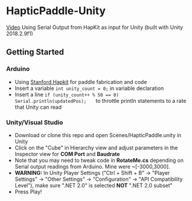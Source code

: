 # HapticPaddle-Unity
[Video](https://vimeo.com/295884576)
Using Serial Output from HapKit as input for Unity (built with Unity 2018.2.9f1)

## Getting Started
### Arduino
- Using [Stanford Hapkit](http://hapkit.stanford.edu/) for paddle fabrication and code
- Insert a variable `int unity_count = 0;` in variable declaration
- Insert a line `if (unity_count++ % 50 == 0) Serial.println(updatedPos);   ` to throttle println statements to a rate that Unity can read

### Unity/Visual Studio
- Download or clone this repo and open Scenes/HapticPaddle.unity in Unity
- Click on the "Cube" in Hierarchy view and adjust parameters in the Inspector view for **COM Port** and **Baudrate**
- Note that you may need to tweak code in **RotateMe.cs** depending on Serial output readings from Arduino. Mine were ~[-3000,3000].
- **WARNING:** In Unity Player Settings ("Ctrl + Shift + B" -> "Player Settings" -> "Other Settings" -> "Configuration" -> "API Compatibility Level"), make sure ".NET 2.0" is selected **NOT** ".NET 2.0 subset"
- Press Play!